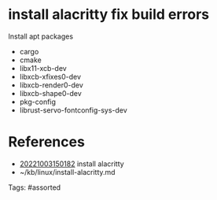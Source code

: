 # install alacritty  fix build errors
Install apt packages
- cargo
- cmake
- libx11-xcb-dev
- libxcb-xfixes0-dev
- libxcb-render0-dev
- libxcb-shape0-dev
- pkg-config
- librust-servo-fontconfig-sys-dev

# References
- [20221003150182](/zet/20221003150182/) install alacritty 
- ~/kb/linux/install-alacritty.md

Tags:
    #assorted

